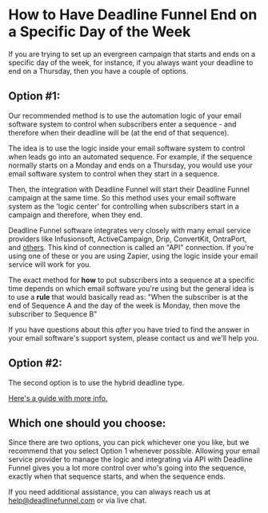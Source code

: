 # How to Have Deadline Funnel End on a Specific Day of the Week

If you are trying to set up an evergreen campaign that starts and ends on a specific day of the week, for instance, if you always want your deadline to end on a Thursday, then you have a couple of options.

## Option \#1:

Our recommended method is to use the automation logic of your email software system to control when subscribers enter a sequence - and therefore when their deadline will be \(at the end of that sequence\).

The idea is to use the logic inside your email software system to control when leads go into an automated sequence. For example, if the sequence normally starts on a Monday and ends on a Thursday, you would use your email software system to control when they start in a sequence.

Then, the integration with Deadline Funnel will start their Deadline Funnel campaign at the same time. So this method uses your email software system as the 'logic center' for controlling when subscribers start in a campaign and therefore, when they end.

Deadline Funnel software integrates very closely with many email service providers like Infusionsoft, ActiveCampaign, Drip, ConvertKit, OntraPort, and [others](http://documentation.deadlinefunnel.com/category/239-api-%20integrations). This kind of connection is called an "API" connection. If you're using one of these or you are using Zapier, using the logic inside your email service will work for you.

The exact method for **how** to put subscribers into a sequence at a specific time depends on which email software you're using but the general idea is to use a **rule** that would basically read as: "When the subscriber is at the end of Sequence A and the day of the week is Monday, then move the subscriber to Sequence B"

If you have questions about this _after_ you have tried to find the answer in your email software's support system, please contact us and we'll help you.

## Option \#2:

The second option is to use the hybrid deadline type.

[Here's a guide with more info.](https://documentation.deadlinefunnel.com/article/528-how-to-choose-a-%20campaign-type#hybrid)

## Which one should you choose:

Since there are two options, you can pick whichever one you like, but we recommend that you select Option 1 whenever possible. Allowing your email service provider to manage the logic and integrating via API with Deadline Funnel gives you a lot more control over who's going into the sequence, exactly when that sequence starts, and when the sequence ends.

If you need additional assistance, you can always reach us at [help@deadlinefunnel.com](mailto:mailto:help@deadlinefunnel.com) or via live chat.

